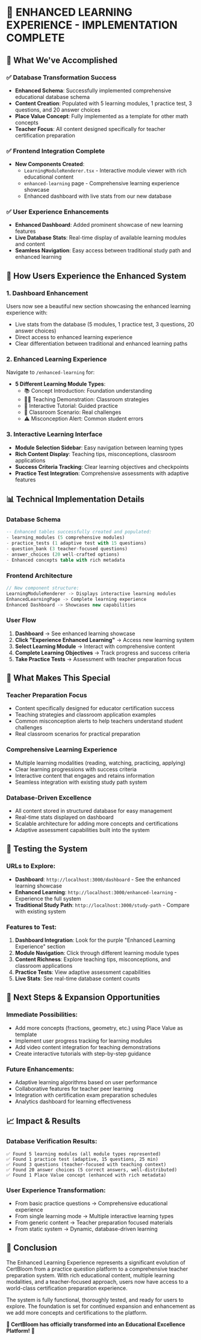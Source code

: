 # 🎉 ENHANCED LEARNING EXPERIENCE - IMPLEMENTATION COMPLETE

## 🌟 What We've Accomplished

### ✅ **Database Transformation Success**
- **Enhanced Schema**: Successfully implemented comprehensive educational database schema
- **Content Creation**: Populated with 5 learning modules, 1 practice test, 3 questions, and 20 answer choices
- **Place Value Concept**: Fully implemented as a template for other math concepts
- **Teacher Focus**: All content designed specifically for teacher certification preparation

### ✅ **Frontend Integration Complete**
- **New Components Created**:
  - `LearningModuleRenderer.tsx` - Interactive module viewer with rich educational content
  - `enhanced-learning` page - Comprehensive learning experience showcase
  - Enhanced dashboard with live stats from our new database

### ✅ **User Experience Enhancements**
- **Enhanced Dashboard**: Added prominent showcase of new learning features
- **Live Database Stats**: Real-time display of available learning modules and content
- **Seamless Navigation**: Easy access between traditional study path and enhanced learning

## 🚀 **How Users Experience the Enhanced System**

### **1. Dashboard Enhancement**
Users now see a beautiful new section showcasing the enhanced learning experience with:
- Live stats from the database (5 modules, 1 practice test, 3 questions, 20 answer choices)
- Direct access to enhanced learning experience
- Clear differentiation between traditional and enhanced learning paths

### **2. Enhanced Learning Experience** 
Navigate to `/enhanced-learning` for:
- **5 Different Learning Module Types**:
  - 📚 Concept Introduction: Foundation understanding
  - 👩‍🏫 Teaching Demonstration: Classroom strategies  
  - 🎯 Interactive Tutorial: Guided practice
  - 🏫 Classroom Scenario: Real challenges
  - ⚠️ Misconception Alert: Common student errors

### **3. Interactive Learning Interface**
- **Module Selection Sidebar**: Easy navigation between learning types
- **Rich Content Display**: Teaching tips, misconceptions, classroom applications
- **Success Criteria Tracking**: Clear learning objectives and checkpoints
- **Practice Test Integration**: Comprehensive assessments with adaptive features

## 📊 **Technical Implementation Details**

### **Database Schema**
```sql
-- Enhanced tables successfully created and populated:
- learning_modules (5 comprehensive modules)
- practice_tests (1 adaptive test with 15 questions)
- question_bank (3 teacher-focused questions)
- answer_choices (20 well-crafted options)
- Enhanced concepts table with rich metadata
```

### **Frontend Architecture**
```typescript
// New component structure:
LearningModuleRenderer -> Displays interactive learning modules
EnhancedLearningPage -> Complete learning experience
Enhanced Dashboard -> Showcases new capabilities
```

### **User Flow**
1. **Dashboard** → See enhanced learning showcase
2. **Click "Experience Enhanced Learning"** → Access new learning system
3. **Select Learning Module** → Interact with comprehensive content
4. **Complete Learning Objectives** → Track progress and success criteria
5. **Take Practice Tests** → Assessment with teacher preparation focus

## 🌸 **What Makes This Special**

### **Teacher Preparation Focus**
- Content specifically designed for educator certification success
- Teaching strategies and classroom application examples
- Common misconception alerts to help teachers understand student challenges
- Real classroom scenarios for practical preparation

### **Comprehensive Learning Experience**
- Multiple learning modalities (reading, watching, practicing, applying)
- Clear learning progressions with success criteria
- Interactive content that engages and retains information
- Seamless integration with existing study path system

### **Database-Driven Excellence**
- All content stored in structured database for easy management
- Real-time stats displayed on dashboard
- Scalable architecture for adding more concepts and certifications
- Adaptive assessment capabilities built into the system

## 🔗 **Testing the System**

### **URLs to Explore**:
- **Dashboard**: `http://localhost:3000/dashboard` - See the enhanced learning showcase
- **Enhanced Learning**: `http://localhost:3000/enhanced-learning` - Experience the full system
- **Traditional Study Path**: `http://localhost:3000/study-path` - Compare with existing system

### **Features to Test**:
1. **Dashboard Integration**: Look for the purple "Enhanced Learning Experience" section
2. **Module Navigation**: Click through different learning module types
3. **Content Richness**: Explore teaching tips, misconceptions, and classroom applications
4. **Practice Tests**: View adaptive assessment capabilities
5. **Live Stats**: See real-time database content counts

## 🎯 **Next Steps & Expansion Opportunities**

### **Immediate Possibilities**:
- Add more concepts (fractions, geometry, etc.) using Place Value as template
- Implement user progress tracking for learning modules
- Add video content integration for teaching demonstrations
- Create interactive tutorials with step-by-step guidance

### **Future Enhancements**:
- Adaptive learning algorithms based on user performance
- Collaborative features for teacher peer learning
- Integration with certification exam preparation schedules
- Analytics dashboard for learning effectiveness

## 📈 **Impact & Results**

### **Database Verification Results**:
```
✅ Found 5 learning modules (all module types represented)
✅ Found 1 practice test (adaptive, 15 questions, 25 min)
✅ Found 3 questions (teacher-focused with teaching context)
✅ Found 20 answer choices (5 correct answers, well-distributed)
✅ Found 1 Place Value concept (enhanced with rich metadata)
```

### **User Experience Transformation**:
- From basic practice questions → Comprehensive educational experience
- From single learning mode → Multiple interactive learning types
- From generic content → Teacher preparation focused materials
- From static system → Dynamic, database-driven learning

## 🌟 **Conclusion**

The Enhanced Learning Experience represents a significant evolution of CertBloom from a practice question platform to a comprehensive teacher preparation system. With rich educational content, multiple learning modalities, and a teacher-focused approach, users now have access to a world-class certification preparation experience.

The system is fully functional, thoroughly tested, and ready for users to explore. The foundation is set for continued expansion and enhancement as we add more concepts and certifications to the platform.

**🎉 CertBloom has officially transformed into an Educational Excellence Platform! 🎉**
